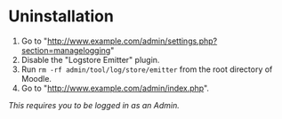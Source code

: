 # Uninstallation
1. Go to "http://www.example.com/admin/settings.php?section=managelogging"
2. Disable the "Logstore Emitter" plugin.
3. Run `rm -rf admin/tool/log/store/emitter` from the root directory of Moodle.
4. Go to "http://www.example.com/admin/index.php".

*This requires you to be logged in as an Admin.*